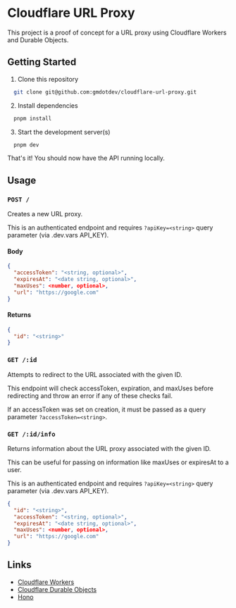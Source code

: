 # Cloudflare URL Proxy

This project is a proof of concept for a URL proxy using Cloudflare Workers and Durable Objects.

## Getting Started

1. Clone this repository

```bash
  git clone git@github.com:gmdotdev/cloudflare-url-proxy.git
```

2. Install dependencies

```bash
  pnpm install
```

3. Start the development server(s)

```bash
  pnpm dev
```

That's it! You should now have the API running locally.

## Usage

### `POST /`

Creates a new URL proxy.

This is an authenticated endpoint and requires `?apiKey=<string>` query parameter (via .dev.vars API_KEY).

#### Body

```json
{
  "accessToken": "<string, optional>",
  "expiresAt": "<date string, optional>",
  "maxUses": <number, optional>,
  "url": "https://google.com"
}
```

#### Returns

```json
{
  "id": "<string>"
}
```

### `GET /:id`

Attempts to redirect to the URL associated with the given ID.

This endpoint will check accessToken, expiration, and maxUses before redirecting and throw an error if any of these checks fail.

If an accessToken was set on creation, it must be passed as a query parameter `?accessToken=<string>`.

### `GET /:id/info`

Returns information about the URL proxy associated with the given ID.

This can be useful for passing on information like maxUses or expiresAt to a user.

This is an authenticated endpoint and requires `?apiKey=<string>` query parameter (via .dev.vars API_KEY).

```json
{
  "id": "<string>",
  "accessToken": "<string, optional>",
  "expiresAt": "<date string, optional>",
  "maxUses": <number, optional>,
  "url": "https://google.com"
}
```

## Links

- [Cloudflare Workers](https://developers.cloudflare.com/workers/)
- [Cloudflare Durable Objects](https://developers.cloudflare.com/durable-objects/)
- [Hono](https://hono.dev)
